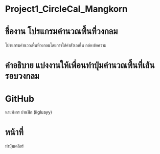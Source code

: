 # Project1_CircleCal_Mangkorn
# ชื่องาน โปรแกรมคำนวณพื้นที่วงกลม

โปรแกรมคำนวณพื้นที่วงกลมโดยการใส่ค่าตัวเลขใน กล่องข้อความ

# คำอธิบาย แบ่งงานให้เพื่อนทำปุ่มคำนวณพื้นที่เส้นรอบวงกลม 

# GitHub
นายมังกร ปานฟัก (iigluayy) 

# หน้าที่
ทำปุ่มเคลียร์
